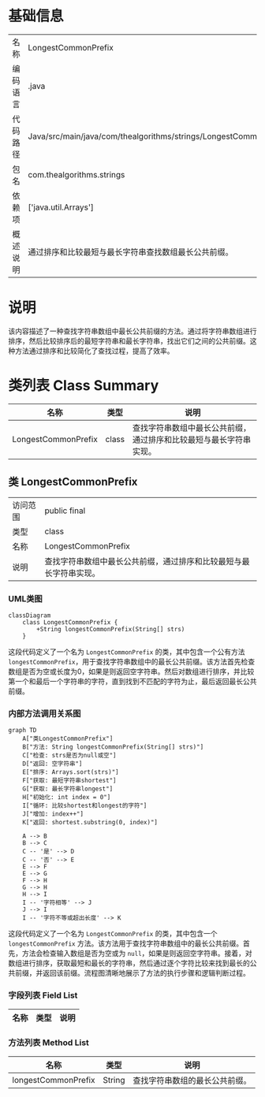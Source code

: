 # 基础信息

|      |      |
|------|------|
| 名称 | LongestCommonPrefix |
| 编码语言 | .java |
| 代码路径 | Java/src/main/java/com/thealgorithms/strings/LongestCommonPrefix.java |
| 包名 | com.thealgorithms.strings |
| 依赖项 | ['java.util.Arrays'] |
| 概述说明 | 通过排序和比较最短与最长字符串查找数组最长公共前缀。 |

# 说明

该内容描述了一种查找字符串数组中最长公共前缀的方法。通过将字符串数组进行排序，然后比较排序后的最短字符串和最长字符串，找出它们之间的公共前缀。这种方法通过排序和比较简化了查找过程，提高了效率。

# 类列表 Class Summary

| 名称   | 类型  | 说明 |
|-------|------|-------------|
| LongestCommonPrefix | class | 查找字符串数组中最长公共前缀，通过排序和比较最短与最长字符串实现。 |



## 类 LongestCommonPrefix

|      |      |
|------|------|
| 访问范围 | public final |
| 类型 | class |
| 名称 | LongestCommonPrefix |
| 说明 | 查找字符串数组中最长公共前缀，通过排序和比较最短与最长字符串实现。 |


### UML类图

```mermaid
classDiagram
    class LongestCommonPrefix {
        +String longestCommonPrefix(String[] strs)
    }
```

这段代码定义了一个名为 `LongestCommonPrefix` 的类，其中包含一个公有方法 `longestCommonPrefix`，用于查找字符串数组中的最长公共前缀。该方法首先检查数组是否为空或长度为0，如果是则返回空字符串。然后对数组进行排序，并比较第一个和最后一个字符串的字符，直到找到不匹配的字符为止，最后返回最长公共前缀。


### 内部方法调用关系图

```mermaid
graph TD
    A["类LongestCommonPrefix"]
    B["方法: String longestCommonPrefix(String[] strs)"]
    C["检查: strs是否为null或空"]
    D["返回: 空字符串"]
    E["排序: Arrays.sort(strs)"]
    F["获取: 最短字符串shortest"]
    G["获取: 最长字符串longest"]
    H["初始化: int index = 0"]
    I["循环: 比较shortest和longest的字符"]
    J["增加: index++"]
    K["返回: shortest.substring(0, index)"]

    A --> B
    B --> C
    C -- '是' --> D
    C -- '否' --> E
    E --> F
    E --> G
    F --> H
    G --> H
    H --> I
    I -- '字符相等' --> J
    J --> I
    I -- '字符不等或超出长度' --> K
```

这段代码定义了一个名为 `LongestCommonPrefix` 的类，其中包含一个 `longestCommonPrefix` 方法。该方法用于查找字符串数组中的最长公共前缀。首先，方法会检查输入数组是否为空或为 `null`，如果是则返回空字符串。接着，对数组进行排序，获取最短和最长的字符串，然后通过逐个字符比较来找到最长的公共前缀，并返回该前缀。流程图清晰地展示了方法的执行步骤和逻辑判断过程。

### 字段列表 Field List

| 名称  | 类型  | 说明 |
|-------|-------|------|

### 方法列表 Method List

| 名称  | 类型  | 说明 |
|-------|-------|------|
| longestCommonPrefix | String | 查找字符串数组的最长公共前缀。 |




